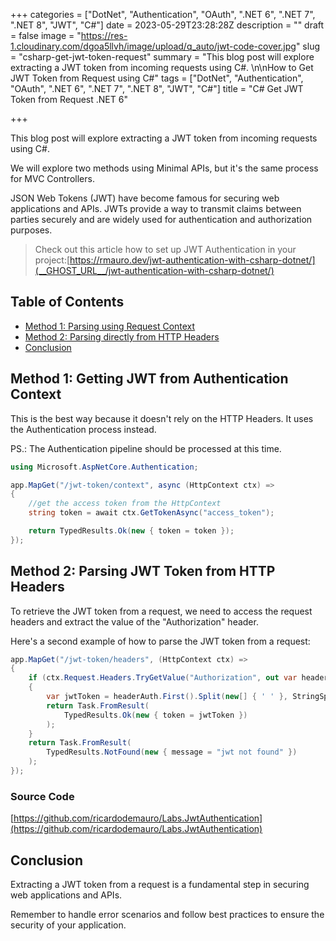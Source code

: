 +++
categories = ["DotNet", "Authentication", "OAuth", ".NET 6", ".NET 7", ".NET 8", "JWT", "C#"]
date = 2023-05-29T23:28:28Z
description = ""
draft = false
image = "https://res-1.cloudinary.com/dgoa5llvh/image/upload/q_auto/jwt-code-cover.jpg"
slug = "csharp-get-jwt-token-request"
summary = "This blog post will explore extracting a JWT token from incoming requests using C#. \n\nHow to Get JWT Token from Request using C#"
tags = ["DotNet", "Authentication", "OAuth", ".NET 6", ".NET 7", ".NET 8", "JWT", "C#"]
title = "C# Get JWT Token from Request .NET 6"

+++


This blog post will explore extracting a JWT token from incoming requests using C#.

We will explore two methods using Minimal APIs, but it's the same process for MVC Controllers.

JSON Web Tokens (JWT) have become famous for securing web applications and APIs. JWTs provide a way to transmit claims between parties securely and are widely used for authentication and authorization purposes.

> Check out this article how to set up JWT Authentication in your project:[https://rmauro.dev/jwt-authentication-with-csharp-dotnet/](__GHOST_URL__/jwt-authentication-with-csharp-dotnet/)

## Table of Contents

* [Method 1: Parsing using Request Context](#method-1-getting-jwt-from-authentication-context)
* [Method 2: Parsing directly from HTTP Headers](#method-2-parsing-jwt-token-from-http-headers)
* [Conclusion](#conclusion)

## Method 1: Getting JWT from Authentication Context

This is the best way because it doesn't rely on the HTTP Headers. It uses the Authentication process instead.

PS.: The Authentication pipeline should be processed at this time.

```csharp
using Microsoft.AspNetCore.Authentication;

app.MapGet("/jwt-token/context", async (HttpContext ctx) =>
{
	//get the access token from the HttpContext
    string token = await ctx.GetTokenAsync("access_token");

    return TypedResults.Ok(new { token = token });
});
```

## Method 2: Parsing JWT Token from HTTP Headers

To retrieve the JWT token from a request, we need to access the request headers and extract the value of the "Authorization" header.

Here's a second example of how to parse the JWT token from a request:

```csharp
app.MapGet("/jwt-token/headers", (HttpContext ctx) =>
{
    if (ctx.Request.Headers.TryGetValue("Authorization", out var headerAuth))
    {
        var jwtToken = headerAuth.First().Split(new[] { ' ' }, StringSplitOptions.RemoveEmptyEntries)[1];
        return Task.FromResult(
        	TypedResults.Ok(new { token = jwtToken })
        );
    }
    return Task.FromResult(
    	TypedResults.NotFound(new { message = "jwt not found" })
    );
});
```

### Source Code

[https://github.com/ricardodemauro/Labs.JwtAuthentication](https://github.com/ricardodemauro/Labs.JwtAuthentication)

## Conclusion

Extracting a JWT token from a request is a fundamental step in securing web applications and APIs.

Remember to handle error scenarios and follow best practices to ensure the security of your application.



